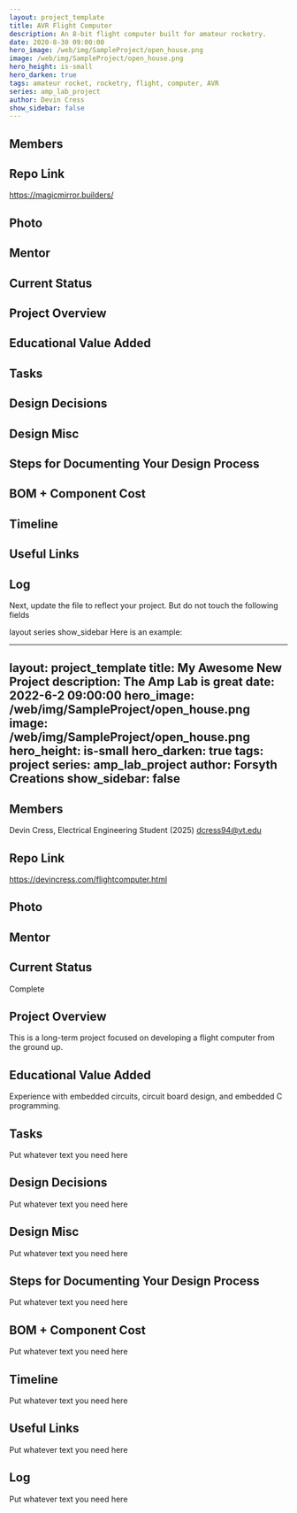 ```yaml
---
layout: project_template
title: AVR Flight Computer
description: An 8-bit flight computer built for amateur rocketry.
date: 2020-8-30 09:00:00
hero_image: /web/img/SampleProject/open_house.png
image: /web/img/SampleProject/open_house.png
hero_height: is-small
hero_darken: true
tags: amateur rocket, rocketry, flight, computer, AVR
series: amp_lab_project
author: Devin Cress
show_sidebar: false
---
```


## Members

## Repo Link
<a class="button is-link" href="https://magicmirror.builders/" >https://magicmirror.builders/</a>

## Photo

## Mentor

## Current Status

## Project Overview

## Educational Value Added

## Tasks

## Design Decisions

## Design Misc

## Steps for Documenting Your Design Process

## BOM + Component Cost

## Timeline

## Useful Links

## Log
Next, update the file to reflect your project. But do not touch the following fields

layout
series
show_sidebar
Here is an example:

---
layout: project_template
title: My Awesome New Project
description: The Amp Lab is great
date: 2022-6-2 09:00:00
hero_image: /web/img/SampleProject/open_house.png
image: /web/img/SampleProject/open_house.png
hero_height: is-small
hero_darken: true
tags: project
series: amp_lab_project
author: Forsyth Creations
show_sidebar: false
---

## Members
Devin Cress, Electrical Engineering Student (2025)
dcress94@vt.edu

## Repo Link
<a class="button is-link" href="https://devincress.com/flightcomputer.html" >https://devincress.com/flightcomputer.html</a>

## Photo

## Mentor


## Current Status
Complete

## Project Overview

This is a long-term project focused on developing a flight computer from the ground up. 

## Educational Value Added

Experience with embedded circuits, circuit board design, and embedded C programming.

## Tasks

Put whatever text you need here

## Design Decisions

Put whatever text you need here

## Design Misc

Put whatever text you need here

## Steps for Documenting Your Design Process

Put whatever text you need here

## BOM + Component Cost

Put whatever text you need here

## Timeline

Put whatever text you need here

## Useful Links

Put whatever text you need here

## Log

Put whatever text you need here